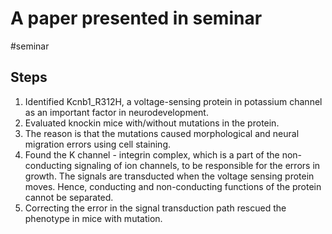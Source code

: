 # A paper presented in seminar

#seminar 
## Steps

1. Identified Kcnb1_R312H, a voltage-sensing protein in potassium channel as an important factor in neurodevelopment.
2. Evaluated knockin mice with/without mutations in the protein.
3. The reason is that the mutations caused morphological and neural migration errors using cell staining.
4. Found the K channel - integrin complex, which is a part of the non-conducting signaling of ion channels, to be responsible for the errors in growth. The signals are transducted when the voltage sensing protein moves. Hence, conducting and non-conducting functions of the protein cannot be separated.
5. Correcting the error in the signal transduction path rescued the phenotype in mice with mutation.